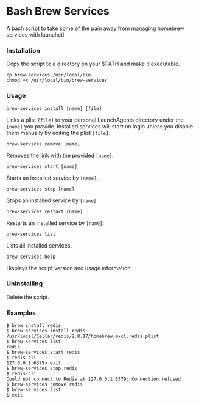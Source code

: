 # Bash Brew Services
A bash script to take some of the pain away from managing homebrew services with launchctl.

### Installation
Copy the script to a directory on your $PATH and make it executable.

```
cp brew-services /usr/local/bin
chmod +x /usr/local/bin/brew-services
```

### Usage
`brew-services install [name] [file]`

Links a plist `[file]` to your personal LaunchAgents directory under the `[name]` you provide. Installed services will start on login unless you disable them manually by editing the plist `[file]`.

`brew-services remove [name]`

Removes the link with the provided `[name]`.

`brew-services start [name]`

Starts an installed service by `[name]`.

`brew-services stop [name]`

Stops an installed service by `[name]`.

`brew-services restart [name]`

Restarts an installed service by `[name]`.

`brew-services list`

Lists all installed services.

`brew-services help`

Displays the script version and usage information.

### Uninstalling
Delete the script.

### Examples
```
$ brew install redis
$ brew-services install redis /usr/local/Cellar/redis/2.8.17/homebrew.mxcl.redis.plist
$ brew-services list
redis
$ brew-services start redis
$ redis-cli
127.0.0.1:6379> exit
$ brew-services stop redis
$ redis-cli
Could not connect to Redis at 127.0.0.1:6379: Connection refused
$ brew-services remove redis
$ brew-services list
$ exit
```
